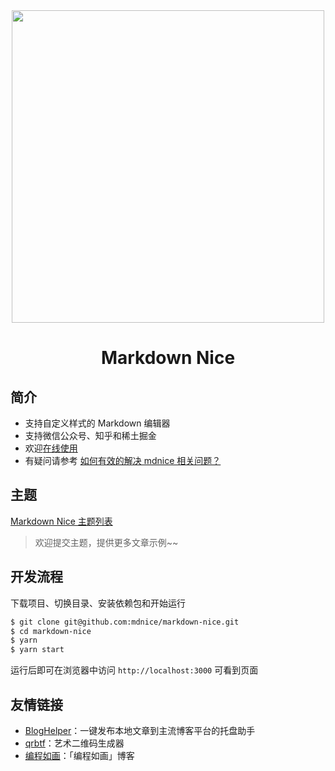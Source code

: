 <div align="center">
<a href="https://mdnice.com">
<img width="500" src="https://files.mdnice.com/logo.svg"/>
</a>
</div>
<h1 align="center">Markdown Nice</h1>

## 简介

- 支持自定义样式的 Markdown 编辑器
- 支持微信公众号、知乎和稀土掘金
- 欢迎[在线使用](https://mdnice.com/)
- 有疑问请参考 [如何有效的解决 mdnice 相关问题？](https://github.com/mdnice/markdown-nice/issues/163)

## 主题

[Markdown Nice 主题列表](https://product.mdnice.com/themes/)

> 欢迎提交主题，提供更多文章示例~~

## 开发流程

下载项目、切换目录、安装依赖包和开始运行
```bash
$ git clone git@github.com:mdnice/markdown-nice.git
$ cd markdown-nice
$ yarn
$ yarn start
```
运行后即可在浏览器中访问 `http://localhost:3000` 可看到页面

## 友情链接

- [BlogHelper](https://github.com/ystcode/BlogHelper)：一键发布本地文章到主流博客平台的托盘助手
- [qrbtf](https://github.com/ciaochaos/qrbtf)：艺术二维码生成器
- [编程如画](https://draw.mdnice.com/)：「编程如画」博客

